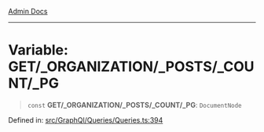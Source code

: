 [Admin Docs](/)

***

# Variable: GET/_ORGANIZATION/_POSTS/_COUNT/_PG

> `const` **GET/_ORGANIZATION/_POSTS/_COUNT/_PG**: `DocumentNode`

Defined in: [src/GraphQl/Queries/Queries.ts:394](https://github.com/PalisadoesFoundation/talawa-admin/blob/main/src/GraphQl/Queries/Queries.ts#L394)
